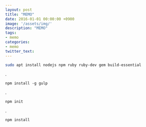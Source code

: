 ```yaml
---
layout: post
title: "MEMO"
date: 2016-01-01 00:00:00 +0900
image: '/assets/img/'
description: "MEMO"
tags:
- memo
categories:
- memo
twitter_text:
---
```


```bash
sudo apt install nodejs npm ruby ruby-dev gem build-essential
```

.

```
npm install -g gulp
```

.

```
npm init
```

.

```
npm install
```
